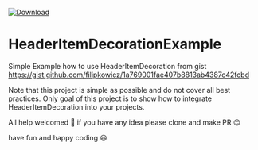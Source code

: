 [ ![Download](https://api.bintray.com/packages/filipkowicz/HeaderItemDecoration/header-item-decoration/images/download.svg) ](https://bintray.com/filipkowicz/HeaderItemDecoration/header-item-decoration/_latestVersion)

# HeaderItemDecorationExample
Simple Example how to use HeaderItemDecoration from gist https://gist.github.com/filipkowicz/1a769001fae407b8813ab4387c42fcbd


Note that this project is simple as possible and do not cover all best practices. Only goal of this project is to show how to 
integrate HeaderItemDecoration into your projects. 

All help welcomed 🙏 if you have any idea please clone and make PR 😊 

have fun and happy coding 😃 

